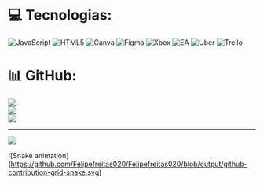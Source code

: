 
# 💻 Tecnologias:
![JavaScript](https://img.shields.io/badge/javascript-%23323330.svg?style=for-the-badge&logo=javascript&logoColor=%23F7DF1E) ![HTML5](https://img.shields.io/badge/html5-%23E34F26.svg?style=for-the-badge&logo=html5&logoColor=white) ![Canva](https://img.shields.io/badge/Canva-%2300C4CC.svg?style=for-the-badge&logo=Canva&logoColor=white) ![Figma](https://img.shields.io/badge/figma-%23F24E1E.svg?style=for-the-badge&logo=figma&logoColor=white) ![Xbox](https://img.shields.io/badge/xbox-%23107C10.svg?style=for-the-badge&logo=xbox&logoColor=white) ![EA](https://img.shields.io/badge/ea-%23000000.svg?style=for-the-badge&logo=ea&logoColor=white) ![Uber](https://img.shields.io/badge/Uber-%23000000.svg?style=for-the-badge&logo=Uber&logoColor=white) ![Trello](https://img.shields.io/badge/Trello-%23026AA7.svg?style=for-the-badge&logo=Trello&logoColor=white)
# 📊 GitHub:
![](https://github-readme-stats.vercel.app/api?username=Felipefreitas020&theme=dark&hide_border=false&include_all_commits=true&count_private=true)<br/>
![](https://nirzak-streak-stats.vercel.app/?user=Felipefreitas020&theme=dark&hide_border=false)<br/>
![](https://github-readme-stats.vercel.app/api/top-langs/?username=Felipefreitas020&theme=dark&hide_border=false&include_all_commits=true&count_private=true&layout=compact)

---
[![](https://visitcount.itsvg.in/api?id=Felipefreitas020&icon=0&color=0)](https://visitcount.itsvg.in)

![Snake animation] (https://github.com/Felipefreitas020/Felipefreitas020/blob/output/github-contribution-grid-snake.svg)
<!-- Proudly created with GPRM ( https://gprm.itsvg.in ) -->
